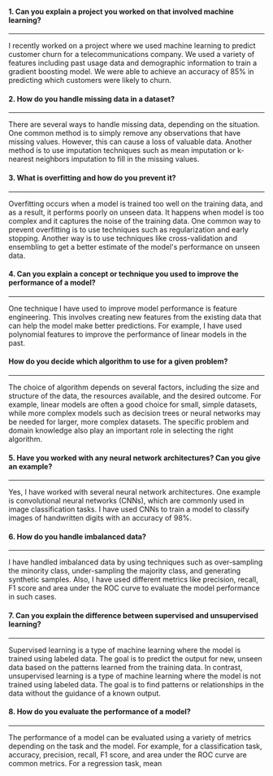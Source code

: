 #### 1. Can you explain a project you worked on that involved machine learning?
---
I recently worked on a project where we used machine learning to predict customer churn for a telecommunications company. 
We used a variety of features including past usage data and demographic information to train a gradient boosting model. 
We were able to achieve an accuracy of 85% in predicting which customers were likely to churn.

#### 2. How do you handle missing data in a dataset?
---
There are several ways to handle missing data, depending on the situation. One common method is to simply remove any observations 
that have missing values. However, this can cause a loss of valuable data. Another method is to use imputation techniques such as mean 
imputation or k-nearest neighbors imputation to fill in the missing values.

#### 3. What is overfitting and how do you prevent it?
---
Overfitting occurs when a model is trained too well on the training data, and as a result, it performs poorly on unseen data. It happens when 
model is too complex and it captures the noise of the training data. One common way to prevent overfitting is to use techniques such as 
regularization and early stopping. Another way is to use techniques like cross-validation and ensembling to get a better estimate of the model's 
performance on unseen data.

#### 4. Can you explain a concept or technique you used to improve the performance of a model?
---
One technique I have used to improve model performance is feature engineering. This involves creating new features from the existing data that 
can help the model make better predictions. For example, I have used polynomial features to improve the performance of linear models in the past.

#### How do you decide which algorithm to use for a given problem?
---
The choice of algorithm depends on several factors, including the size and structure of the data, the resources available, and the desired outcome. 
For example, linear models are often a good choice for small, simple datasets, while more complex models such as decision trees or neural networks
may be needed for larger, more complex datasets. The specific problem and domain knowledge also play an important role in selecting the right algorithm.

#### 5. Have you worked with any neural network architectures? Can you give an example?
---
Yes, I have worked with several neural network architectures. One example is convolutional neural networks (CNNs), which are commonly used in 
image classification tasks. I have used CNNs to train a model to classify images of handwritten digits with an accuracy of 98%.

#### 6. How do you handle imbalanced data?
---
I have handled imbalanced data by using techniques such as over-sampling the minority class, under-sampling the majority class, and generating 
synthetic samples. Also, I have used different metrics like precision, recall, F1 score and area under the ROC curve to evaluate the model 
performance in such cases.

#### 7. Can you explain the difference between supervised and unsupervised learning?
---
Supervised learning is a type of machine learning where the model is trained using labeled data. The goal is to predict the output for new, 
unseen data based on the patterns learned from the training data. In contrast, unsupervised learning is a type of machine learning where the 
model is not trained using labeled data. The goal is to find patterns or relationships in the data without the guidance of a known output.

#### 8. How do you evaluate the performance of a model?
---
The performance of a model can be evaluated using a variety of metrics depending on the task and the model. For example, for a 
classification task, accuracy, precision, recall, F1 score, and area under the ROC curve are common metrics. For a regression task, mean
